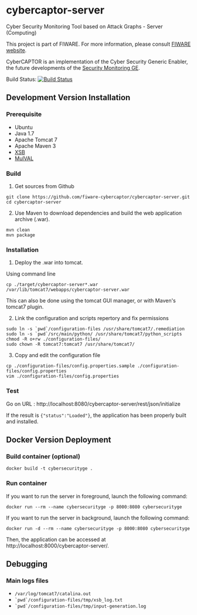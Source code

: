 cybercaptor-server
==============

Cyber Security Monitoring Tool based on Attack Graphs - Server (Computing)

This project is part of FIWARE. For more information, please consult [FIWARE website](http://www.fiware.org/).

CyberCAPTOR is an implementation of the Cyber Security Generic Enabler, the future developments of the [Security Monitoring GE](http://catalogue.fiware.org/enablers/security-monitoring).

Build Status: [![Build Status](https://travis-ci.org/fiware-cybercaptor/cybercaptor-server.svg)](https://travis-ci.org/fiware-cybercaptor/cybercaptor-server)


## Development Version Installation

### Prerequisite
- Ubuntu 
- Java 1.7
- Apache Tomcat 7
- Apache Maven 3
- [XSB](http://xsb.sourceforge.net/)
- [MulVAL](http://www.arguslab.org/mulval.html)

### Build

1) Get sources from Github
```
git clone https://github.com/fiware-cybercaptor/cybercaptor-server.git
cd cybercaptor-server 
```

2) Use Maven to download dependencies and build the web application archive (.war).
```
mvn clean
mvn package
```

### Installation

1) Deploy the .war into tomcat.

Using command line

```
cp ./target/cybercaptor-server*.war /var/lib/tomcat7/webapps/cybercaptor-server.war
```

This can also be done using the tomcat GUI manager, or with Maven's tomcat7 plugin.

2) Link the configuration and scripts repertory and fix permissions

```
sudo ln -s `pwd`/configuration-files /usr/share/tomcat7/.remediation
sudo ln -s `pwd`/src/main/python/ /usr/share/tomcat7/python_scripts
chmod -R o+rw ./configuration-files/
sudo chown -R tomcat7:tomcat7 /usr/share/tomcat7/
```

3) Copy and edit the configuration file

```
cp ./configuration-files/config.properties.sample ./configuration-files/config.properties
vim ./configuration-files/config.properties

```

### Test 

Go on URL : http://localhost:8080/cybercaptor-server/rest/json/initialize

If the result is ```{"status":"Loaded"}```, the application has been properly built and installed.

## Docker Version Deployment

### Build container (optional)

```
docker build -t cybersecurityge .
```

### Run container

If you want to run the server in foreground, launch the following command:

```
docker run --rm --name cybersecurityge -p 8000:8080 cybersecurityge
```

If you want to run the server in background, launch the following command:

```
docker run -d --rm --name cybersecurityge -p 8000:8080 cybersecurityge
```

Then, the application can be accessed at http://localhost:8000/cybercaptor-server/.

## Debugging

### Main logs files 
- ``` /var/log/tomcat7/catalina.out ```
- ``` `pwd`/configuration-files/tmp/xsb_log.txt ```
- ``` `pwd`/configuration-files/tmp/input-generation.log ```
